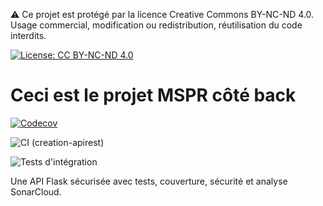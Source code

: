 
⚠️ Ce projet est protégé par la licence Creative Commons BY-NC-ND 4.0.  
Usage commercial, modification ou redistribution, réutilisation du code interdits.

[![License: CC BY-NC-ND 4.0](https://img.shields.io/badge/Licence-CC%20BY--NC--ND%204.0-lightgrey.svg)](https://creativecommons.org/licenses/by-nc-nd/4.0/)


# Ceci est le projet MSPR côté back

[![Codecov](https://codecov.io/gh/andorafa/mon_projet/branch/creation-apirest/graph/badge.svg)](https://codecov.io/gh/andorafa/mon_projet)

![CI (creation-apirest)](https://github.com/andorafa/mon_projet/actions/workflows/ci.yml/badge.svg?branch=creation-apirest)


![Tests d'intégration](https://github.com/andorafa/mon_projet/actions/workflows/integration-tests.yml/badge.svg?branch=creation-apirest)



Une API Flask sécurisée avec tests, couverture, sécurité et analyse SonarCloud.


